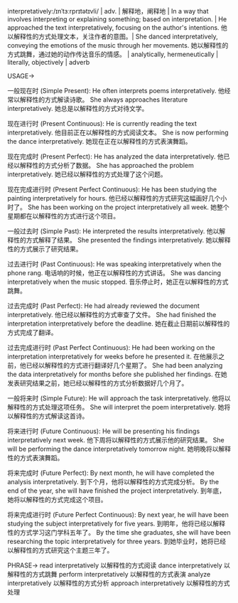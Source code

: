 interpretatively:/ɪnˈtɜːrprɪtətɪvli/ | adv. | 解释地，阐释地 | In a way that involves interpreting or explaining something; based on interpretation. |  He approached the text interpretatively, focusing on the author's intentions. 他以解释性的方式处理文本，关注作者的意图。|  She danced interpretatively, conveying the emotions of the music through her movements. 她以解释性的方式跳舞，通过她的动作传达音乐的情感。 | analytically, hermeneutically | literally, objectively | adverb

USAGE->

一般现在时 (Simple Present):
He often interprets poems interpretatively. 他经常以解释性的方式解读诗歌。
She always approaches literature interpretatively. 她总是以解释性的方式对待文学。

现在进行时 (Present Continuous):
He is currently reading the text interpretatively. 他目前正在以解释性的方式阅读文本。
She is now performing the dance interpretatively. 她现在正在以解释性的方式表演舞蹈。

现在完成时 (Present Perfect):
He has analyzed the data interpretatively. 他已经以解释性的方式分析了数据。
She has approached the problem interpretatively. 她已经以解释性的方式处理了这个问题。

现在完成进行时 (Present Perfect Continuous):
He has been studying the painting interpretatively for hours. 他已经以解释性的方式研究这幅画好几个小时了。
She has been working on the project interpretatively all week. 她整个星期都在以解释性的方式进行这个项目。

一般过去时 (Simple Past):
He interpreted the results interpretatively. 他以解释性的方式解释了结果。
She presented the findings interpretatively. 她以解释性的方式展示了研究结果。

过去进行时 (Past Continuous):
He was speaking interpretatively when the phone rang.  电话响的时候，他正在以解释性的方式讲话。
She was dancing interpretatively when the music stopped. 音乐停止时，她正在以解释性的方式跳舞。

过去完成时 (Past Perfect):
He had already reviewed the document interpretatively. 他已经以解释性的方式审查了文件。
She had finished the interpretation interpretatively before the deadline. 她在截止日期前以解释性的方式完成了翻译。

过去完成进行时 (Past Perfect Continuous):
He had been working on the interpretation interpretatively for weeks before he presented it. 在他展示之前，他已经以解释性的方式进行翻译好几个星期了。
She had been analyzing the data interpretatively for months before she published her findings. 在她发表研究结果之前，她已经以解释性的方式分析数据好几个月了。

一般将来时 (Simple Future):
He will approach the task interpretatively. 他将以解释性的方式处理这项任务。
She will interpret the poem interpretatively. 她将以解释性的方式解读这首诗。

将来进行时 (Future Continuous):
He will be presenting his findings interpretatively next week. 他下周将以解释性的方式展示他的研究结果。
She will be performing the dance interpretatively tomorrow night. 她明晚将以解释性的方式表演舞蹈。

将来完成时 (Future Perfect):
By next month, he will have completed the analysis interpretatively. 到下个月，他将以解释性的方式完成分析。
By the end of the year, she will have finished the project interpretatively. 到年底，她将以解释性的方式完成这个项目。

将来完成进行时 (Future Perfect Continuous):
By next year, he will have been studying the subject interpretatively for five years. 到明年，他将已经以解释性的方式学习这门学科五年了。
By the time she graduates, she will have been researching the topic interpretatively for three years. 到她毕业时，她将已经以解释性的方式研究这个主题三年了。


PHRASE->
read interpretatively  以解释性的方式阅读
dance interpretatively 以解释性的方式跳舞
perform interpretatively 以解释性的方式表演
analyze interpretatively 以解释性的方式分析
approach interpretatively 以解释性的方式处理
